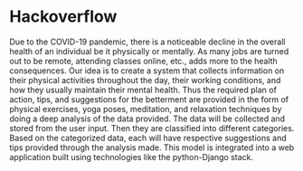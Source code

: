 # Hackoverflow
Due to the COVID-19 pandemic, there is a noticeable decline in the overall health of an
individual be it physically or mentally. As many jobs are turned out to be remote, attending
classes online, etc., adds more to the health consequences. Our idea is to create a system
that collects information on their physical activities throughout the day, their working
conditions, and how they usually maintain their mental health. Thus the required plan of
action, tips, and suggestions for the betterment are provided in the form of physical
exercises, yoga poses, meditation, and relaxation techniques by doing a deep analysis of
the data provided. The data will be collected and stored from the user input. Then they are
classified into different categories. Based on the categorized data, each will have respective
suggestions and tips provided through the analysis made. This model is integrated into a
web application built using technologies like the python-Django stack.
